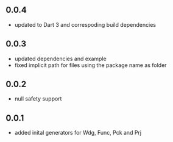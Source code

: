 ## 0.0.4

- updated to Dart 3 and correspoding build dependencies

## 0.0.3

- updated dependencies and example
- fixed implicit path for files using the package name as folder

## 0.0.2

- null safety support

## 0.0.1

- added inital generators for Wdg, Func, Pck and Prj
